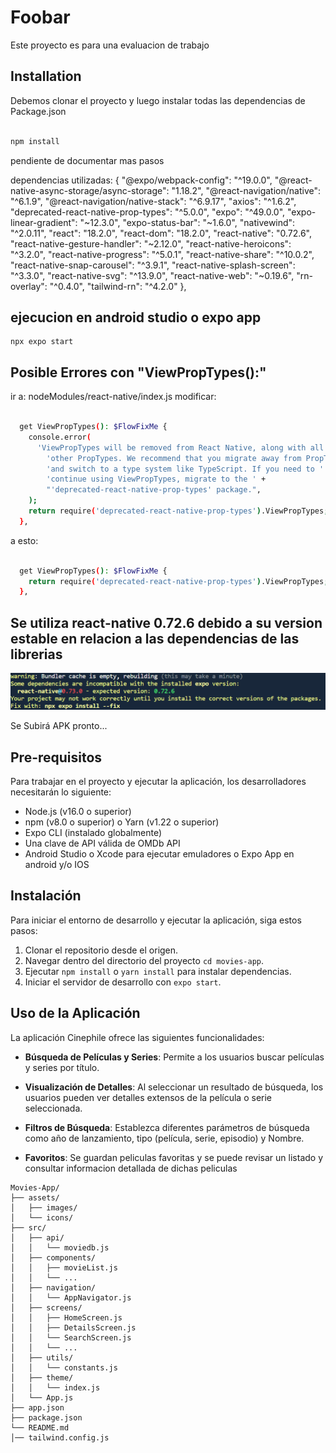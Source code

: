 # Foobar

Este proyecto es para una evaluacion de trabajo 

## Installation

Debemos clonar el proyecto y luego instalar todas las dependencias de Package.json
```bash

npm install
```
pendiente de documentar mas pasos

dependencias utilizadas: 
{
    "@expo/webpack-config": "^19.0.0",
    "@react-native-async-storage/async-storage": "1.18.2",
    "@react-navigation/native": "^6.1.9",
    "@react-navigation/native-stack": "^6.9.17",
    "axios": "^1.6.2",
    "deprecated-react-native-prop-types": "^5.0.0",
    "expo": "^49.0.0",
    "expo-linear-gradient": "~12.3.0",
    "expo-status-bar": "~1.6.0",
    "nativewind": "^2.0.11",
    "react": "18.2.0",
    "react-dom": "18.2.0",
    "react-native": "0.72.6",
    "react-native-gesture-handler": "~2.12.0",
    "react-native-heroicons": "^3.2.0",
    "react-native-progress": "^5.0.1",
    "react-native-share": "^10.0.2",
    "react-native-snap-carousel": "^3.9.1",
    "react-native-splash-screen": "^3.3.0",
    "react-native-svg": "^13.9.0",
    "react-native-web": "~0.19.6",
    "rn-overlay": "^0.4.0",
    "tailwind-rn": "^4.2.0"
  },

## ejecucion en android studio o expo app

```
npx expo start

```
  
## Posible Errores con "ViewPropTypes():"
ir a: 
nodeModules/react-native/index.js
modificar: 
```bash

  get ViewPropTypes(): $FlowFixMe {
    console.error(
      'ViewPropTypes will be removed from React Native, along with all ' +
        'other PropTypes. We recommend that you migrate away from PropTypes ' +
        'and switch to a type system like TypeScript. If you need to ' +
        'continue using ViewPropTypes, migrate to the ' +
        "'deprecated-react-native-prop-types' package.",
    );
    return require('deprecated-react-native-prop-types').ViewPropTypes;
  },
```
a esto:
```bash

  get ViewPropTypes(): $FlowFixMe {
    return require('deprecated-react-native-prop-types').ViewPropTypes;
  },
```
## Se utiliza react-native 0.72.6 debido a su version estable en relacion a las dependencias de las librerias


![Se utiliza react-native 0.72.6 debido a su version estable en relacion a las dependencias de las librerias](https://github.com/NotFound21/Movies-App/blob/master/assets/images/react-native.png?raw=true)

Se Subirá APK pronto...

## Pre-requisitos

Para trabajar en el proyecto y ejecutar la aplicación, los desarrolladores necesitarán lo siguiente:

- Node.js (v16.0 o superior)
- npm (v8.0 o superior) o Yarn (v1.22 o superior)
- Expo CLI (instalado globalmente)
- Una clave de API válida de OMDb API
- Android Studio o Xcode para ejecutar emuladores o Expo App en android y/o IOS

## Instalación

Para iniciar el entorno de desarrollo y ejecutar la aplicación, siga estos pasos:

1. Clonar el repositorio desde el origen.
2. Navegar dentro del directorio del proyecto `cd movies-app`.
3. Ejecutar `npm install` o `yarn install` para instalar dependencias.
4. Iniciar el servidor de desarrollo con `expo start`.

## Uso de la Aplicación

La aplicación Cinephile ofrece las siguientes funcionalidades:

- **Búsqueda de Películas y Series**: Permite a los usuarios buscar películas y series por título.

- **Visualización de Detalles**: Al seleccionar un resultado de búsqueda, los usuarios pueden ver detalles extensos de la película o serie seleccionada.

- **Filtros de Búsqueda**: Establezca diferentes parámetros de búsqueda como año de lanzamiento, tipo (película, serie, episodio) y Nombre.


- **Favoritos**: Se guardan peliculas favoritas y se puede revisar un listado y consultar informacion detallada de dichas peliculas
```
Movies-App/
├── assets/
│   ├── images/
│   └── icons/
├── src/
│   ├── api/
│   │   └── moviedb.js
│   ├── components/
│   │   ├── movieList.js
│   │   └── ...
│   ├── navigation/
│   │   └── AppNavigator.js
│   ├── screens/
│   │   ├── HomeScreen.js
│   │   ├── DetailsScreen.js
│   │   └── SearchScreen.js
│   │   └── ...
│   ├── utils/
│   │   └── constants.js
│   ├── theme/
│   │   └── index.js
│   └── App.js
├── app.json
├── package.json
└── README.md
│── tailwind.config.js
```
